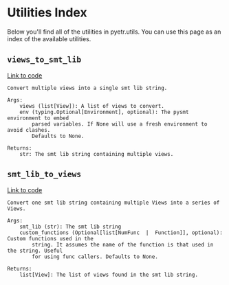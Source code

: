 # Utilities Index

Below you'll find all of the utilities in pyetr.utils. You can use this page as an index of the available utilities.

## `views_to_smt_lib`
[Link to code](https://github.com/dreamingspires/PyETR/blob/master/pyetr/utils.py#L103)


```
Convert multiple views into a single smt lib string.

Args:
    views (list[View]): A list of views to convert.
    env (typing.Optional[Environment], optional): The pysmt environment to embed
        parsed variables. If None will use a fresh environment to avoid clashes.
        Defaults to None.

Returns:
    str: The smt lib string containing multiple views.
```

## `smt_lib_to_views`
[Link to code](https://github.com/dreamingspires/PyETR/blob/master/pyetr/utils.py#L12)


```
Convert one smt lib string containing multiple Views into a series of Views.

Args:
    smt_lib (str): The smt lib string
    custom_functions (Optional[list[NumFunc  |  Function]], optional): Custom functions used in the
        string. It assumes the name of the function is that used in the string. Useful
        for using func callers. Defaults to None.

Returns:
    list[View]: The list of views found in the smt lib string.
```